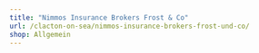```yaml
---
title: "Nimmos Insurance Brokers Frost & Co"
url: /clacton-on-sea/nimmos-insurance-brokers-frost-und-co/
shop: Allgemein
---
```

